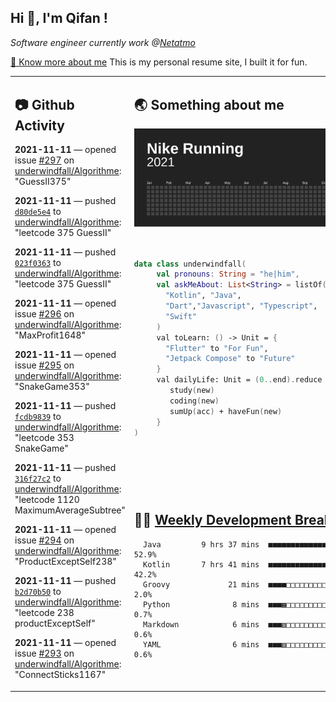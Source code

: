 <h2> Hi 👋, I'm Qifan ! </h2>
<p><em>Software engineer currently work @<a href="https://www.netatmo.com">Netatmo</a>
</em></p><p><a href="https://qifanyang.com/resume" target="_blank"> 🔭 Know more about me</a> This is my personal resume site, I built it for fun.</p>
<table><tr><td valign="top" rowspan="2">

 ## 📷 Github Activity
 <!-- githubActivity starts -->
  **2021-11-11** — opened issue [#297](https://api.github.com/repos/underwindfall/Algorithme/issues/297) on [underwindfall/Algorithme](https://api.github.com/repos/underwindfall/Algorithme): "GuessII375"

  **2021-11-11** — pushed [`d80de5e4`](https://github.com/underwindfall/Algorithme/commit/d80de5e40cb20b90f222adc4c75ba09df7f347f9) to [underwindfall/Algorithme](https://api.github.com/repos/underwindfall/Algorithme): "leetcode 375 GuessII"

  **2021-11-11** — pushed [`023f0363`](https://github.com/underwindfall/Algorithme/commit/023f0363e9ffd68035e7a95507b301d5fcd83109) to [underwindfall/Algorithme](https://api.github.com/repos/underwindfall/Algorithme): "leetcode 375 GuessII"

  **2021-11-11** — opened issue [#296](https://api.github.com/repos/underwindfall/Algorithme/issues/296) on [underwindfall/Algorithme](https://api.github.com/repos/underwindfall/Algorithme): "MaxProfit1648"

  **2021-11-11** — opened issue [#295](https://api.github.com/repos/underwindfall/Algorithme/issues/295) on [underwindfall/Algorithme](https://api.github.com/repos/underwindfall/Algorithme): "SnakeGame353"

  **2021-11-11** — pushed [`fcdb9839`](https://github.com/underwindfall/Algorithme/commit/fcdb983958a5ee7ec6f0f2e1286f9c2151ec7c14) to [underwindfall/Algorithme](https://api.github.com/repos/underwindfall/Algorithme): "leetcode 353 SnakeGame"

  **2021-11-11** — pushed [`316f27c2`](https://github.com/underwindfall/Algorithme/commit/316f27c22ca0a7eac4f4a3746f6a4e25abe8db30) to [underwindfall/Algorithme](https://api.github.com/repos/underwindfall/Algorithme): "leetcode 1120 MaximumAverageSubtree"

  **2021-11-11** — opened issue [#294](https://api.github.com/repos/underwindfall/Algorithme/issues/294) on [underwindfall/Algorithme](https://api.github.com/repos/underwindfall/Algorithme): "ProductExceptSelf238"

  **2021-11-11** — pushed [`b2d70b50`](https://github.com/underwindfall/Algorithme/commit/b2d70b50446c4e28ecd20e233060fc6206d43cc7) to [underwindfall/Algorithme](https://api.github.com/repos/underwindfall/Algorithme): "leetcode 238 productExceptSelf"

  **2021-11-11** — opened issue [#293](https://api.github.com/repos/underwindfall/Algorithme/issues/293) on [underwindfall/Algorithme](https://api.github.com/repos/underwindfall/Algorithme): "ConnectSticks1167"
 <!-- githubActivity ends -->
 </td><td valign="top">

 ## 🌏 Something about me
 <!-- profile starts -->
 <a href="https://github.com/underwindfall" width="100%">
   <img src="https://github.com/underwindfall/GitHubPoster/blob/main/examples/nike.svg"/>
 </a>
 <br/>
 <br/>
 <br/>

 ```kotlin
 data class underwindfall(
      val pronouns: String = "he|him",
      val askMeAbout: List<String> = listOf(
        "Kotlin", "Java",
        "Dart","Javascript", "Typescript",
        "Swift"
      )
      val toLearn: () -> Unit = {
        "Flutter" to "For Fun",
        "Jetpack Compose" to "Future"
      }
      val dailyLife: Unit = (0..end).reduce { acc, new ->
         study(new)
         coding(new)
         sumUp(acc) + haveFun(new)
      }
 )
 ```
 <!-- profile ends -->
 </td></tr><tr><td valign="top">

 ## 🏊‍♂️ <a href="https://gist.github.com/underwindfall/377ee88ba1fabd1e93516e48ca9c61eb" target="_blank">Weekly Development Breakdown</a>
  <!-- codeTime starts -->
  ```text
    Java         9 hrs 37 mins  ■■■■■■■■■■■■■■■■◱□□□□□□□  52.9%
    Kotlin       7 hrs 41 mins  ■■■■■■■■■■■■■▥□□□□□□□□□□  42.2%
    Groovy             21 mins  ■■■■□□□□□□□□□□□□□□□□□□□□   2.0%
    Python              8 mins  ■■■▦□□□□□□□□□□□□□□□□□□□□   0.7%
    Markdown            6 mins  ■■■▥□□□□□□□□□□□□□□□□□□□□   0.6%
    YAML                6 mins  ■■■▥□□□□□□□□□□□□□□□□□□□□   0.6%
  ```
  <!-- codeTime starts -->
  </td></tr></table>